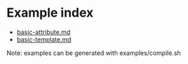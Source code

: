 Example index
=============

- [basic-attribute.md](basic-attribute.md)
- [basic-template.md](basic-template.md)


Note: examples can be generated with examples/compile.sh
